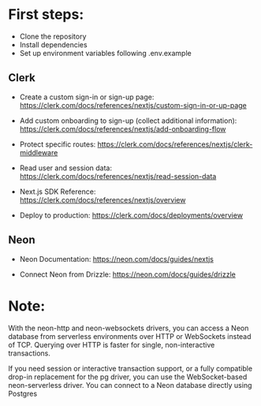 # First steps:

- Clone the repository
- Install dependencies
- Set up environment variables following .env.example

## Clerk

- Create a custom sign-in or sign-up page: https://clerk.com/docs/references/nextjs/custom-sign-in-or-up-page

- Add custom onboarding to sign-up (collect additional information): https://clerk.com/docs/references/nextjs/add-onboarding-flow

- Protect specific routes: https://clerk.com/docs/references/nextjs/clerk-middleware

- Read user and session data: https://clerk.com/docs/references/nextjs/read-session-data

- Next.js SDK Reference: https://clerk.com/docs/references/nextjs/overview

- Deploy to production: https://clerk.com/docs/deployments/overview

## Neon

- Neon Documentation: https://neon.com/docs/guides/nextjs

- Connect Neon from Drizzle: https://neon.com/docs/guides/drizzle

# Note:

With the neon-http and neon-websockets drivers, you can access a Neon database from serverless environments over HTTP or WebSockets instead of TCP. Querying over HTTP is faster for single, non-interactive transactions.

If you need session or interactive transaction support, or a fully compatible drop-in replacement for the pg driver, you can use the WebSocket-based neon-serverless driver. You can connect to a Neon database directly using Postgres
